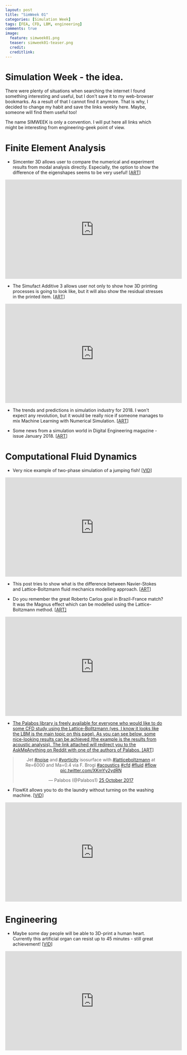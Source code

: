 ```yaml
---
layout: post
title: "SimWeek 01"
categories: [Simulation Week]
tags: [FEA, CFD, LBM, engineering]
comments: true
image:
  feature: simweek01.png
  teaser: simweek01-teaser.png
  credit:
  creditlink:
---
```


# Simulation Week - the idea.

There were plenty of situations when searching the internet I found something interesting and useful, but I don't save it to my web-browser bookmarks. As a result of that I cannot find it anymore. That is why, I decided to change my habit and save the links weekly here. Maybe, someone will find them useful too!

The name SIMWEEK is only a convention. I will put here all links which might be interesting from engineering-geek point of view.

# Finite Element Analysis

- Simcenter 3D allows user to compare the numerical and experiment results from modal analysis directly. Especially, the option to show the difference of the eigenshapes seems to be very useful! [<a href="https://community.plm.automation.siemens.com/t5/3D-Simulation-Knowledge-Base/Correlating-Simulation-amp-Modal-Test-Results-with-Simcenter-3D/ta-p/445043" rel="nofollow">ART</a>]

<center><iframe width="560" height="315" src="https://www.youtube.com/embed/lidwHIBgo7o" frameborder="0" allow="autoplay; encrypted-media" allowfullscreen></iframe></center>

- The Simufact Additive 3 allows user not only to show how 3D printing processes is going to look like, but it will also show the residual stresses in the printed item. [<a href="http://simulatemore.mscsoftware.com/thermo-mechanical-calculation-method-for-your-metal-am-processes/" rel="nofollow">ART</a>]

<center><iframe width="560" height="315" src="https://www.youtube.com/embed/l9n6AheyI2E?start=73" frameborder="0" allow="autoplay; encrypted-media" allowfullscreen></iframe></center>

- The trends and predictions in simulation industry for 2018. I won't expect any revolution, but it would be really nice if someone manages to mix Machine Learning with Numerical Simulation. [<a href="https://www.engineering.com/DesignSoftware/DesignSoftwareArticles/ArticleID/16124/Engineering-Simulation-Software-in-2018-and-Beyond.aspx?utm_content=buffer8bb65&amp;utm_medium=social&amp;utm_source=twitter.com&amp;utm_campaign=buffer" rel="nofollow">ART</a>]

- Some news from a simulation world in Digital Engineering magazine - issue January 2018. [<a href="http://read.nxtbook.com/peerless_media/digital_engineering/january_2018/" rel="nofollow">ART</a>]

# Computational Fluid Dynamics

- Very nice example of two-phase simulation of a jumping fish! [<a href="https://www.youtube.com/watch?v=CFFpHh8slak" rel="nofollow">VID</a>]

<center><iframe width="560" height="315" src="https://www.youtube.com/embed/CFFpHh8slak" frameborder="0" allow="autoplay; encrypted-media" allowfullscreen></iframe></center>

- This post tries to show what is the difference between Navier-Stokes and Lattice-Boltzmann fluid mechanics modelling approach. [<a href="http://feaforall.com/creating-cfd-solver-lattice-boltzmann-method/" rel="nofollow">ART</a>]

- Do you remember the great Roberto Carlos goal in Brazil-France match? It was the Magnus effect which can be modelled using the Lattice-Boltzmann method. [<a href="https://info.simuleon.com/blog/xflow-cfd-demonstrating-the-magnus-effect" rel="nofollow">ART]

<center><iframe width="560" height="315" src="https://www.youtube.com/embed/SZLzSR3vFG0" frameborder="0" allow="autoplay; encrypted-media" allowfullscreen></iframe></center>

- The Palabos library is freely available for everyone who would like to do some CFD study using the Lattice-Bolltzmann (yes, I know it looks like the LBM is the main topic on this page). As you can see below, some nice-looking results can be achieved (the example is the results from acoustic analysis). The link attached will redirect you to the AskMeAnything on Reddit with one of the authors of Palabos. [<a href="https://www.reddit.com/r/CFD/comments/7gpa9w/december_lattice_boltzmann_method/" rel="nofollow">ART</a>]

<center><blockquote class="twitter-video" data-lang="en-gb"><p lang="en" dir="ltr">Jet <a href="https://twitter.com/hashtag/noise?src=hash&amp;ref_src=twsrc%5Etfw">#noise</a> and <a href="https://twitter.com/hashtag/vorticity?src=hash&amp;ref_src=twsrc%5Etfw">#vorticity</a> isosurface with <a href="https://twitter.com/hashtag/latticeboltzmann?src=hash&amp;ref_src=twsrc%5Etfw">#latticeboltzmann</a> at Re=6000 and Ma=0.4 via F. Brogi <a href="https://twitter.com/hashtag/acoustics?src=hash&amp;ref_src=twsrc%5Etfw">#acoustics</a> <a href="https://twitter.com/hashtag/cfd?src=hash&amp;ref_src=twsrc%5Etfw">#cfd</a> <a href="https://twitter.com/hashtag/fluid?src=hash&amp;ref_src=twsrc%5Etfw">#fluid</a> <a href="https://twitter.com/hashtag/flow?src=hash&amp;ref_src=twsrc%5Etfw">#flow</a> <a href="https://t.co/XKmYy2ydRN">pic.twitter.com/XKmYy2ydRN</a></p>&mdash; Palabos (@Palabos1) <a href="https://twitter.com/Palabos1/status/923265207744557056?ref_src=twsrc%5Etfw">25 October 2017</a></blockquote>
<script async src="https://platform.twitter.com/widgets.js" charset="utf-8"></script></center>

- FlowKit allows you to do the laundry without turning on the washing machine. [<a href="https://youtu.be/RJMowLESSTs" rel="nofollow">VID</a>]

<center><iframe width="560" height="315" src="https://www.youtube.com/embed/RJMowLESSTs" frameborder="0" allow="autoplay; encrypted-media" allowfullscreen></iframe></center>

# Engineering

- Maybe some day people will be able to 3D-print a human heart. Currently this artificial organ can resist up to 45 minutes - still great achievement! [<a href="https://www.youtube.com/watch?v=e276y5oSu2A" rel="nofollow">VID</a>]

<center><iframe width="560" height="315" src="https://www.youtube.com/embed/e276y5oSu2A" frameborder="0" allow="autoplay; encrypted-media" allowfullscreen></iframe></center>
